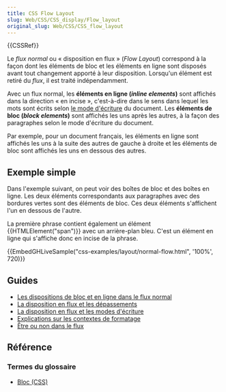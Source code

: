 ```yaml
---
title: CSS Flow Layout
slug: Web/CSS/CSS_display/Flow_layout
original_slug: Web/CSS/CSS_flow_layout
---
```


{{CSSRef}}

Le _flux normal_ ou « disposition en flux » (_Flow Layout_) correspond à la façon dont les éléments de bloc et les éléments en ligne sont disposés avant tout changement apporté à leur disposition. Lorsqu'un élément est retiré du _flux_, il est traité indépendamment.

Avec un flux normal, les **éléments en ligne (_inline elements_)** sont affichés dans la direction « en incise », c'est-à-dire dans le sens dans lequel les mots sont écrits selon [le mode d'écriture](/fr/docs/Web/CSS/CSS_writing_modes) du document. Les **éléments de bloc (_block elements_)** sont affichés les uns après les autres, à la façon des paragraphes selon le mode d'écriture du document.

Par exemple, pour un document français, les éléments en ligne sont affichés les uns à la suite des autres de gauche à droite et les éléments de bloc sont affichés les uns en dessous des autres.

## Exemple simple

Dans l'exemple suivant, on peut voir des boîtes de bloc et des boîtes en ligne. Les deux éléments correspondants aux paragraphes avec des bordures vertes sont des éléments de bloc. Ces deux éléments s'affichent l'un en dessous de l'autre.

La première phrase contient également un élément {{HTMLElement("span")}} avec un arrière-plan bleu. C'est un élément en ligne qui s'affiche donc en incise de la phrase.

{{EmbedGHLiveSample("css-examples/layout/normal-flow.html", '100%', 720)}}

## Guides

- [Les dispositions de bloc et en ligne dans le flux normal](/fr/docs/Web/CSS/CSS_flow_layout/Block_and_inline_layout_in_normal_flow)
- [La disposition en flux et les dépassements](/fr/docs/Web/CSS/CSS_flow_layout/Flow_layout_and_overflow)
- [La disposition en flux et les modes d'écriture](/fr/docs/Web/CSS/CSS_flow_layout/Flow_layout_and_writing_modes)
- [Explications sur les contextes de formatage](/fr/docs/Web/CSS/CSS_flow_layout/Introduction_to_formatting_contexts)
- [Être ou non dans le flux](/fr/docs/Web/CSS/CSS_flow_layout/In_flow_and_out_of_flow)

## Référence

### Termes du glossaire

- [Bloc (CSS)](</fr/docs/Glossary/Block/Block_(CSS)>)
